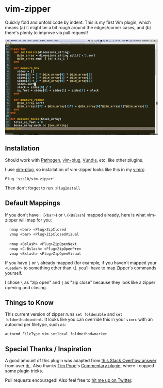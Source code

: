 # vim-zipper

Quickly fold and unfold code by indent. This is my first Vim plugin, which means (a) it might be a bit rough around the edges/corner cases, and (b) there's plenty to improve via pull request!

![vim-zipper-gif](vim-zipper-gif.gif)

## Installation

Should work with [Pathogen](https://github.com/tpope/vim-pathogen), [vim-plug](https://github.com/junegunn/vim-plug), [Vundle](https://github.com/VundleVim/Vundle.vim), etc. like other plugins.

I use [vim-plug](https://github.com/junegunn/vim-plug), so installation of vim-zipper looks like this in my [vimrc](https://github.com/sts10/terminal_and_vim_settings/blob/master/vimrc):

```
Plug 'sts10/vim-zipper'
```

Then don't forget to run `:PlugInstall`

## Default Mappings 

If you don't have `|` (`<bar>`) or `\` (`<Bslash`) mapped already, here is what vim-zipper will map for you: 

```
  nmap <bar> <Plug>ZipClosed
  vmap <bar> <Plug>ZipClosedVisual

  nmap <Bslash> <Plug>ZipOpenNext
  nmap <C-Bslash> <Plug>ZipOpenPrev
  vmap <Bslash> <Plug>ZipOpenVisual
```

If you have `|` or `\` already mapped (for example, if you haven't mapped your `<Leader>` to something other than `\`), you'll have to map Zipper's commands yourself. 

I chose `\` as "zip open" and `|` as "zip close" because they look like a zipper opening and closing.

## Things to Know

This current version of zipper runs `set foldenable` and `set foldmethod=indent`. It looks like you can override this in your `vimrc` with an autocmd per filetype, such as: 

```
autocmd FileType vim setlocal foldmethod=marker
```

## Special Thanks / Inspiration

A good amount of this plugin was adapted from [this Stack Overflow answer](http://stackoverflow.com/a/9407015/3160994) from user [ib.](http://stackoverflow.com/users/254635/ib). Also thanks [Tim Pope](https://github.com/tpope)'s [Commentary plugin](https://github.com/tpope/vim-commentary), where I copped some plugin tricks.

Pull requests encouraged! Also feel free to [hit me up on Twitter](https://twitter.com/sts10).
